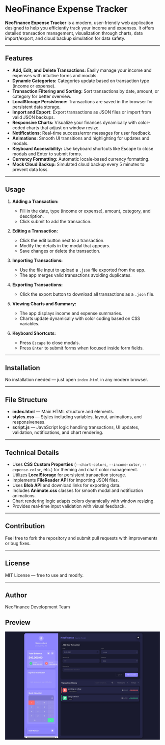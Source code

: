 # NeoFinance Expense Tracker

**NeoFinance Expense Tracker** is a modern, user-friendly web application designed to help you efficiently track your income and expenses. It offers detailed transaction management, visualization through charts, data import/export, and cloud backup simulation for data safety.

---

## Features

- **Add, Edit, and Delete Transactions:** Easily manage your income and expenses with intuitive forms and modals.
- **Dynamic Categories:** Categories update based on transaction type (income or expense).
- **Transaction Filtering and Sorting:** Sort transactions by date, amount, or category for better overview.
- **LocalStorage Persistence:** Transactions are saved in the browser for persistent data storage.
- **Import and Export:** Export transactions as JSON files or import from valid JSON backups.
- **Responsive Charts:** Visualize your finances dynamically with color-coded charts that adjust on window resize.
- **Notifications:** Real-time success/error messages for user feedback.
- **Animations:** Smooth UI transitions and highlighting for updates and modals.
- **Keyboard Accessibility:** Use keyboard shortcuts like Escape to close modals and Enter to submit forms.
- **Currency Formatting:** Automatic locale-based currency formatting.
- **Mock Cloud Backup:** Simulated cloud backup every 5 minutes to prevent data loss.

---

## Usage

1. **Adding a Transaction:**
   - Fill in the date, type (income or expense), amount, category, and description.
   - Click submit to add the transaction.

2. **Editing a Transaction:**
   - Click the edit button next to a transaction.
   - Modify the details in the modal that appears.
   - Save changes or delete the transaction.

3. **Importing Transactions:**
   - Use the file input to upload a `.json` file exported from the app.
   - The app merges valid transactions avoiding duplicates.

4. **Exporting Transactions:**
   - Click the export button to download all transactions as a `.json` file.

5. **Viewing Charts and Summary:**
   - The app displays income and expense summaries.
   - Charts update dynamically with color coding based on CSS variables.

6. **Keyboard Shortcuts:**
   - Press `Escape` to close modals.
   - Press `Enter` to submit forms when focused inside form fields.

---

## Installation

No installation needed — just open `index.html` in any modern browser.

---

## File Structure

- **index.html** — Main HTML structure and elements.
- **styles.css** — Styles including variables, layout, animations, and responsiveness.
- **script.js** — JavaScript logic handling transactions, UI updates, validation, notifications, and chart rendering.

---

## Technical Details

- Uses **CSS Custom Properties** (`--chart-colors`, `--income-color`, `--expense-color`, etc.) for theming and chart color management.
- Utilizes **LocalStorage** for persistent transaction storage.
- Implements **FileReader API** for importing JSON files.
- Uses **Blob API** and download links for exporting data.
- Includes **Animate.css** classes for smooth modal and notification animations.
- Chart rendering logic adapts colors dynamically with window resizing.
- Provides real-time input validation with visual feedback.

---

## Contribution

Feel free to fork the repository and submit pull requests with improvements or bug fixes.

---

## License

MIT License — free to use and modify.

---

## Author

NeoFinance Development Team

## Preview

![alt text](image.png)
